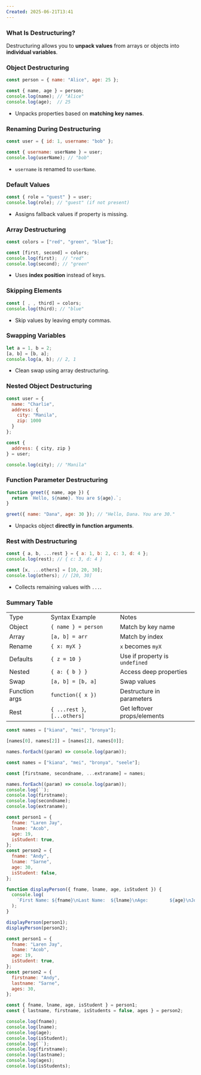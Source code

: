 ```yaml
---
Created: 2025-06-21T13:41
---
```

### **What Is Destructuring?**

Destructuring allows you to **unpack values** from arrays or objects into **individual variables**.

  

### **Object Destructuring**

```JavaScript
const person = { name: "Alice", age: 25 };

const { name, age } = person;
console.log(name); // "Alice"
console.log(age);  // 25
```

- Unpacks properties based on **matching key names**.

  

### **Renaming During Destructuring**

```JavaScript
const user = { id: 1, username: "bob" };

const { username: userName } = user;
console.log(userName); // "bob"
```

- `username` is renamed to `userName`.

  

### **Default Values**

```JavaScript
const { role = "guest" } = user;
console.log(role); // "guest" (if not present)
```

- Assigns fallback values if property is missing.

  

### **Array Destructuring**

```JavaScript
const colors = ["red", "green", "blue"];

const [first, second] = colors;
console.log(first);  // "red"
console.log(second); // "green"
```

- Uses **index position** instead of keys.

  

### **Skipping Elements**

```JavaScript
const [ , , third] = colors;
console.log(third); // "blue"
```

- Skip values by leaving empty commas.

  

### **Swapping Variables**

```JavaScript
let a = 1, b = 2;
[a, b] = [b, a];
console.log(a, b); // 2, 1
```

- Clean swap using array destructuring.

  

### **Nested Object Destructuring**

```JavaScript
const user = {
  name: "Charlie",
  address: {
    city: "Manila",
    zip: 1000
  }
};

const {
  address: { city, zip }
} = user;

console.log(city); // "Manila"
```

  

### **Function Parameter Destructuring**

```JavaScript
function greet({ name, age }) {
  return `Hello, ${name}. You are ${age}.`;
}

greet({ name: "Dana", age: 30 }); // "Hello, Dana. You are 30."
```

- Unpacks object **directly in function arguments**.

  

### **Rest with Destructuring**

```JavaScript
const { a, b, ...rest } = { a: 1, b: 2, c: 3, d: 4 };
console.log(rest); // { c: 3, d: 4 }

const [x, ...others] = [10, 20, 30];
console.log(others); // [20, 30]
```

- Collects remaining values with `...`.

  

### Summary Table

|   |   |   |
|---|---|---|
|Type|Syntax Example|Notes|
|Object|`{ name } = person`|Match by key name|
|Array|`[a, b] = arr`|Match by index|
|Rename|`{ x: myX }`|`x` becomes `myX`|
|Defaults|`{ z = 10 }`|Use if property is `undefined`|
|Nested|`{ a: { b } }`|Access deep properties|
|Swap|`[a, b] = [b, a]`|Swap values|
|Function args|`function({ x })`|Destructure in parameters|
|Rest|`{ ...rest }`, `[...others]`|Get leftover props/elements|

  

```JavaScript
const names = ["kiana", "mei", "bronya"];

[names[0], names[2]] = [names[2], names[0]];

names.forEach((param) => console.log(param));
```

  

```JavaScript
const names = ["kiana", "mei", "bronya", "seele"];

const [firstname, secondname, ...extraname] = names;

names.forEach((param) => console.log(param));
console.log(``);
console.log(firstname);
console.log(secondname);
console.log(extraname);
```

  

```JavaScript
const person1 = {
  fname: "Laren Jay",
  lname: "Acob",
  age: 19,
  isStudent: true,
};
const person2 = {
  fname: "Andy",
  lname: "Sarne",
  age: 30,
  isStudent: false,
};

function displayPerson({ fname, lname, age, isStudent }) {
  console.log(
    `First Name: ${fname}\nLast Name:  ${lname}\nAge:        ${age}\nJob:        ${isStudent}`
  );
}

displayPerson(person1);
displayPerson(person2);
```

  

```JavaScript
const person1 = {
  fname: "Laren Jay",
  lname: "Acob",
  age: 19,
  isStudent: true,
};
const person2 = {
  firstname: "Andy",
  lastname: "Sarne",
  ages: 30,
};

const { fname, lname, age, isStudent } = person1;
const { lastname, firstname, isStudents = false, ages } = person2;

console.log(fname);
console.log(lname);
console.log(age);
console.log(isStudent);
console.log(``);
console.log(firstname);
console.log(lastname);
console.log(ages);
console.log(isStudents);
```